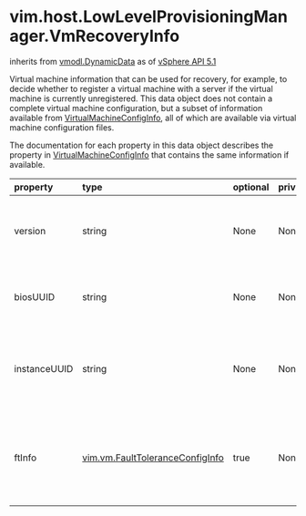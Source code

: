 vim.host.LowLevelProvisioningManager.VmRecoveryInfo
===================================================
inherits from [vmodl.DynamicData](docs/vmodl.DynamicData.md)
as of [vSphere API 5.1](vim.version.md#vim.version.version8)


Virtual machine information that can be used for recovery, for   example, to decide whether to register a virtual machine with a   server if the virtual machine is currently unregistered. This data   object does not contain a complete virtual machine configuration,   but a subset of information available from <a href="vim.vm.ConfigInfo.md">VirtualMachineConfigInfo</a>, all of which are available via virtual machine   configuration files.   <p>   The documentation for each property in this data object describes   the property in <a href="vim.vm.ConfigInfo.md">VirtualMachineConfigInfo</a> that contains the same   information if available.

| property | type | optional | priv | desc |
|:---------|:-----|:---------|:-----|:-----|
| version | string | None | None | The hardware version of this virtual machine. Same as   <a href="vim.vm.ConfigInfo.md#version">version</a>. |
| biosUUID | string | None | None | 128-bit SMBIOS UUID of this virtual machine. Same as   <a href="vim.vm.ConfigInfo.md#uuid">uuid</a>. |
| instanceUUID | string | None | None | VirtualCenter-specific 128-bit UUID of this virtual machine. Same   as <a href="vim.vm.ConfigInfo.md#instanceUuid">instanceUuid</a>. |
| ftInfo | [vim.vm.FaultToleranceConfigInfo](vim.vm.FaultToleranceConfigInfo.md "vim.vm.FaultToleranceConfigInfo") | true | None | Fault Tolerance settings for this virtual machine. Same as   <a href="vim.vm.ConfigInfo.md#ftInfo">ftInfo</a>. Unset if non FT. |


